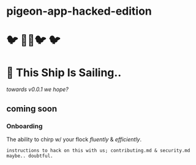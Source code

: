 # pigeon-app-hacked-edition
#  🐦 🏴‍☠️🐦 🐦 
 
 
# 🚢 This Ship Is Sailing.. 
*towards v0.0.1 we hope?*
 ## coming soon
 ### Onboarding
 The ability to chirp w/ your flock *fluently* & *efficiently*. 
 
 ```shell
 instructions to hack on this with us; contributing.md & security.md maybe.. doubtful.
 ```
